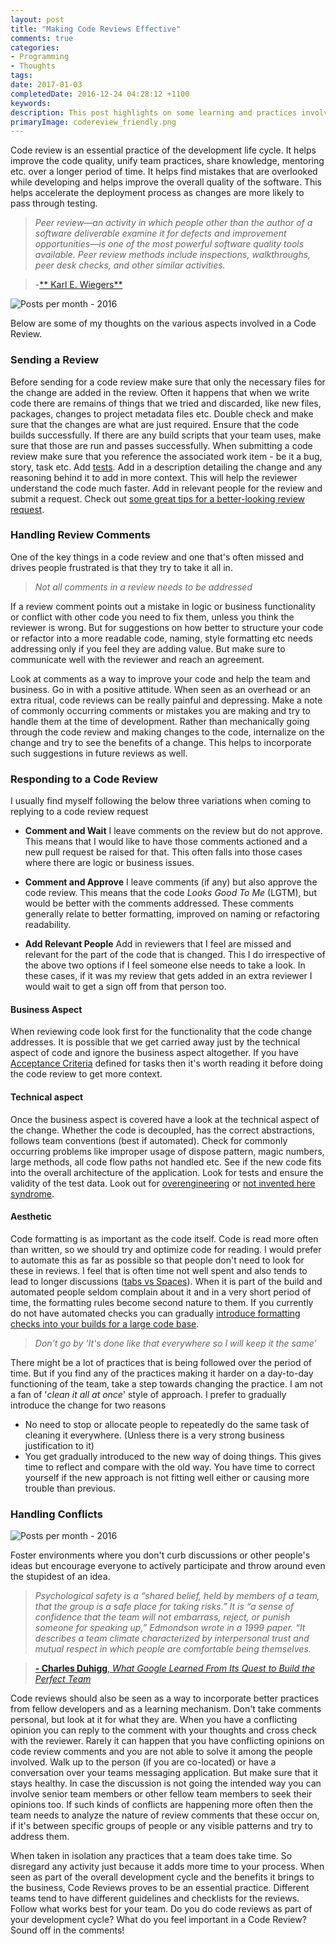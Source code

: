 ```yaml
---
layout: post
title: "Making Code Reviews Effective"
comments: true
categories: 
- Programming
- Thoughts
tags: 
date: 2017-01-03
completedDate: 2016-12-24 04:28:12 +1100
keywords: 
description: This post highlights on some learning and practices involved in Code Reviews.
primaryImage: codereview_friendly.png
---
```


Code review is an essential practice of the development life cycle. It helps improve the code quality, unify team practices, share knowledge, mentoring etc. over a longer period of time. It helps find mistakes that are overlooked while developing and helps improve the overall quality of the software. This helps accelerate the deployment process as changes are more likely to pass through testing. 

> *Peer review—an activity in which people other than the author of a software deliverable examine it for defects and improvement opportunities—is one of the most powerful software quality tools available. Peer review methods include inspections, walkthroughs, peer desk checks, and other similar activities.*

> -[** Karl E. Wiegers**](http://www.processimpact.com/articles/humanizing_reviews.html)

<img class="center" alt="Posts per month - 2016" src="{{ site.images_root}}/codereview_friendly.png"/>

Below are some of my thoughts on the various aspects involved in a Code Review.

### Sending a Review

Before sending for a code review make sure that only the necessary files for the change are added in the review. Often it happens that when we write code there are remains of things that we tried and discarded, like new files, packages, changes to project metadata files etc. Double check and make sure that the changes are what are just required. Ensure that the code builds successfully. If there are any build scripts that your team uses, make sure that those are run and passes successfully. When submitting a code review make sure that you reference the associated work item - be it a bug, story, task etc. Add [tests](http://www.rahulpnath.com/blog/category/testing/). Add in a description detailing the change and any reasoning behind it to add in more context. This will help the reviewer understand the code much faster. Add in relevant people for the review and submit a request. Check out [some great tips for a better-looking review request](http://blog.ploeh.dk/2015/01/15/10-tips-for-better-pull-requests/).

### Handling Review Comments

One of the key things in a code review and one that's often missed and drives people frustrated is that they try to take it all in. 

> *Not all comments in a review needs to be addressed*

If a review comment points out a mistake in logic or business functionality or conflict with other code you need to fix them, unless you think the reviewer is wrong. But for suggestions on how better to structure your code or refactor into a more readable code, naming, style formatting etc needs addressing only if you feel they are adding value. But make sure to communicate well with the reviewer and reach an agreement.

Look at comments as a way to improve your code and help the team and business. Go in with a positive attitude. When seen as an overhead or an extra ritual, code reviews can be really painful and depressing. Make a note of commonly occurring comments or mistakes you are making and try to handle them at the time of development. Rather than mechanically going through the code review and making changes to the code, internalize on the change and try to see the benefits of a change. This helps to incorporate such suggestions in future reviews as well.

### Responding to a Code Review

I usually find myself following the below three variations when coming to replying to a code review request

- **Comment and Wait**
I leave comments on the review but do not approve. This means that I would like to have those comments actioned and a new pull request be raised for that. This often falls into those cases where there are logic or business issues.

- **Comment and Approve**
I leave comments (if any) but also approve the code review. This means that the code *Looks Good To Me* (LGTM), but would be better with the comments addressed. These comments generally relate to better formatting, improved on naming or refactoring readability.

- **Add Relevant People**
Add in reviewers that I feel are missed and relevant for the part of the code that is changed.  This I do irrespective of the above two options if I feel someone else needs to take a look. In these cases, if it was my review that gets added in an extra reviewer I would wait to get a sign off from that person too.

#### **Business Aspect**
When reviewing code look first for the functionality that the code change addresses. It is possible that we get carried away just by the technical aspect of code and ignore the business aspect altogether. If you have [Acceptance Criteria](https://www.leadingagile.com/2014/09/acceptance-criteria/) defined for tasks then it's worth reading it before doing the code review to get more context.

#### **Technical aspect**
Once the business aspect is covered have a look at the technical aspect of the change. Whether the code is decoupled, has the correct abstractions, follows team conventions (best if automated). Check for commonly occurring problems like improper usage of dispose pattern, magic numbers, large methods, all code flow paths not handled etc. See if the new code fits into the overall architecture of the application. Look for tests and ensure the validity of the test data. Look out for [overengineering](https://en.wikipedia.org/wiki/Overengineering) or [not invented here syndrome](https://en.wikipedia.org/wiki/Not_invented_here).

#### **Aesthetic**
Code formatting is as important as the code itself. Code is read more often than written, so we should try and optimize code for reading. I would prefer to automate this as far as possible so that people don't need to look for these in reviews. I feel that is often time not well spent and also tends to lead to longer discussions ([tabs vs Spaces](https://blog.codinghorror.com/death-to-the-space-infidels/)). When it is part of the build and automated people seldom complain about it and in a very short period of time, the formatting rules become second nature to them. If you currently do not have automated checks you can gradually [introduce formatting checks into your builds for a large code base](http://www.rahulpnath.com/blog/introducing-code-formatting-into-a-large-codebase/).

> *Don't go by 'It's done like that everywhere so I will keep it the same'*

There might be a lot of practices that is being followed over the period of time. But if you find any of the practices making it harder on a day-to-day functioning of the team, take a step towards changing the practice. I am not a fan of '*clean it all at once*' style of approach. I prefer to gradually introduce the change for two reasons

- No need to stop or allocate people to repeatedly do the same task of cleaning it everywhere. (Unless there is a very strong business justification to it)
- You get gradually introduced to the new way of doing things. This gives time to reflect and compare with the old way. You have time to correct yourself if the new approach is not fitting well either or causing more trouble than previous.

### Handling Conflicts

<img class="center" alt="Posts per month - 2016" src="{{ site.images_root}}/codereview_wtf.png"/>

Foster environments where you don't curb discussions or other people's ideas but encourage everyone to actively participate and throw around even the stupidest of an idea.

>*Psychological safety is a “shared belief, held by members of a team, that the group is a safe place for taking risks.” It is “a sense of confidence that the team will not embarrass, reject, or punish someone for speaking up,” Edmondson wrote in a 1999 paper. “It describes a team climate characterized by interpersonal trust and mutual respect in which people are comfortable being themselves.*

> [**- Charles Duhigg**, *What Google Learned From Its Quest to Build the Perfect Team*](https://www.linkedin.com/pulse/what-google-learned-from-its-quest-build-perfect-team-charles-duhigg)

Code reviews should also be seen as a way to incorporate better practices from fellow developers and as a learning mechanism. Don't take comments personal, but look at it for what they are. When you have a conflicting opinion you can reply to the comment with your thoughts and cross check with the reviewer. Rarely it can happen that you have conflicting opinions on code review comments and you are not able to solve it among the people involved.  Walk up to the person (if you are co-located) or have a conversation over your teams messaging application. But make sure that it stays healthy. In case the discussion is not going the intended way you can involve senior team members or other fellow team members to seek their opinions too. If such kinds of conflicts are happening more often then the team needs to analyze the nature of review comments that these occur on, if it's between specific groups of people or any visible patterns and try to address them. 

When taken in isolation any practices that a team does take time. So disregard any activity just because it adds more time to your process. When seen as part of the overall development cycle and the benefits it brings to the business, Code Reviews proves to be an essential practice. Different teams tend to have different guidelines and checklists for the reviews. Follow what works best for your team. Do you do code reviews as part of your development cycle? What do you feel important in a Code Review? Sound off in the comments!
